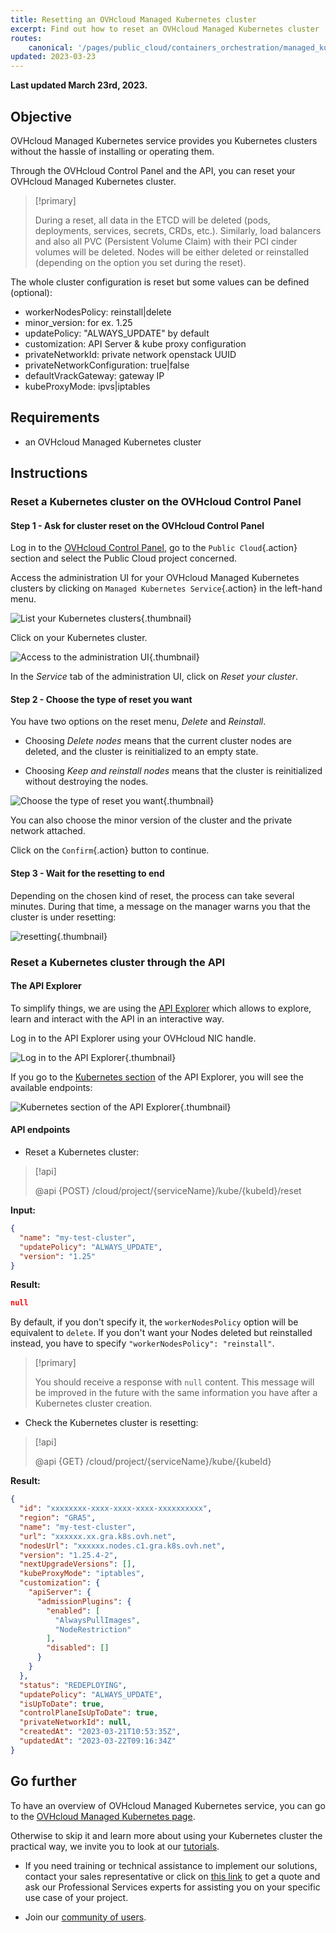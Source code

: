 ```yaml
---
title: Resetting an OVHcloud Managed Kubernetes cluster
excerpt: Find out how to reset an OVHcloud Managed Kubernetes cluster
routes:
    canonical: '/pages/public_cloud/containers_orchestration/managed_kubernetes/resetting-a-cluster'
updated: 2023-03-23
---
```


**Last updated March 23rd, 2023.**

<style>
 pre {
     font-size: 14px;
 }
 pre.console {
   background-color: #300A24; 
   color: #ccc;
   font-family: monospace;
   padding: 5px;
   margin-bottom: 5px;
 }
 pre.console code {
   border: solid 0px transparent;
   font-family: monospace !important;
 }
 .small {
     font-size: 0.75em;
 }
</style>


## Objective

OVHcloud Managed Kubernetes service provides you Kubernetes clusters without the hassle of installing or operating them.

Through the OVHcloud Control Panel and the API, you can reset your OVHcloud Managed Kubernetes cluster.

> [!primary]
>
> During a reset, all data in the ETCD will be deleted (pods, deployments, services, secrets, CRDs, etc.). Similarly, load balancers and also all PVC (Persistent Volume Claim) with their PCI cinder volumes will be deleted.
> Nodes will be either deleted or reinstalled (depending on the option you set during the reset).

The whole cluster configuration is reset but some values can be defined (optional):

- workerNodesPolicy: reinstall|delete
- minor_version: for ex. 1.25
- updatePolicy: "ALWAYS_UPDATE" by default
- customization: API Server & kube proxy configuration
- privateNetworkId: private network openstack UUID
- privateNetworkConfiguration: true|false
- defaultVrackGateway: gateway IP
- kubeProxyMode: ipvs|iptables

## Requirements

- an OVHcloud Managed Kubernetes cluster

## Instructions

### Reset a Kubernetes cluster on the OVHcloud Control Panel

#### Step 1 - Ask for cluster reset on the OVHcloud Control Panel 

Log in to the [OVHcloud Control Panel](https://www.ovh.com/auth/?action=gotomanager&from=https://www.ovh.com/fr/&ovhSubsidiary=fr), go to the `Public Cloud`{.action} section and select the Public Cloud project concerned.

Access the administration UI for your OVHcloud Managed Kubernetes clusters by clicking on `Managed Kubernetes Service`{.action} in the left-hand menu.

![List your Kubernetes clusters](images/clusters.png){.thumbnail}

Click on your Kubernetes cluster.

![Access to the administration UI](images/resetting_a_cluster-01.png){.thumbnail}

In the *Service* tab of the administration UI, click on *Reset your cluster*.

#### Step 2 - Choose the type of reset you want

You have two options on the reset menu, *Delete* and *Reinstall*. 

- Choosing *Delete nodes* means that the current cluster nodes are deleted, and the cluster is reinitialized to an empty state.

- Choosing *Keep and reinstall nodes* means that the cluster is reinitialized without destroying the nodes.

![Choose the type of reset you want](images/resetting_a_cluster-03.png){.thumbnail}

You can also choose the minor version of the cluster and the private network attached.

Click on the `Confirm`{.action} button to continue.


#### Step 3 - Wait for the resetting to end 

Depending on the chosen kind of reset, the process can take several minutes. During that time, a message on the manager warns you that the cluster is under resetting:

![resetting](images/resetting_a_cluster-04.png){.thumbnail}

### Reset a Kubernetes cluster through the API

#### The API Explorer

To simplify things, we are using the [API Explorer](https://api.ovh.com/) which allows to explore, learn and interact with the API in an interactive way.

Log in to the API Explorer using your OVHcloud NIC handle.

![Log in to the API Explorer](images/kubernetes-quickstart-api-ovh-com-001.png){.thumbnail}

If you go to the [Kubernetes section](https://api.ovh.com/console/#/cloud/project/%7BserviceName%7D/kube~GET) of the API Explorer, you will see the available endpoints:

![Kubernetes section of the API Explorer](images/kubernetes-quickstart-api-ovh-com-002.png){.thumbnail}

#### API endpoints

- Reset a Kubernetes cluster:

> [!api]
>
> @api {POST} /cloud/project/{serviceName}/kube/{kubeId}/reset
>

**Input:**
```json
{
  "name": "my-test-cluster",
  "updatePolicy": "ALWAYS_UPDATE",
  "version": "1.25"
}
```

**Result:**
```json
null
```

By default, if you don't specify it, the `workerNodesPolicy` option will be equivalent to `delete`. If you don't want your Nodes deleted but reinstalled instead, you have to specify `"workerNodesPolicy": "reinstall"`.

> [!primary]
>
> You should receive a response with `null` content. This message will be improved in the future with the same information you have after a Kubernetes cluster creation.

- Check the Kubernetes cluster is resetting:

> [!api]
>
> @api {GET} /cloud/project/{serviceName}/kube/{kubeId}
>

**Result:**
```json
{
  "id": "xxxxxxxx-xxxx-xxxx-xxxx-xxxxxxxxxx",
  "region": "GRA5",
  "name": "my-test-cluster",
  "url": "xxxxxx.xx.gra.k8s.ovh.net",
  "nodesUrl": "xxxxxx.nodes.c1.gra.k8s.ovh.net",
  "version": "1.25.4-2",
  "nextUpgradeVersions": [],
  "kubeProxyMode": "iptables",
  "customization": {
    "apiServer": {
      "admissionPlugins": {
        "enabled": [
          "AlwaysPullImages",
          "NodeRestriction"
        ],
        "disabled": []
      }
    }
  },
  "status": "REDEPLOYING",
  "updatePolicy": "ALWAYS_UPDATE",
  "isUpToDate": true,
  "controlPlaneIsUpToDate": true,
  "privateNetworkId": null,
  "createdAt": "2023-03-21T10:53:35Z",
  "updatedAt": "2023-03-22T09:16:34Z"
}
```

## Go further

To have an overview of OVHcloud Managed Kubernetes service, you can go to the [OVHcloud Managed Kubernetes page](https://www.ovhcloud.com/fr/public-cloud/kubernetes/).

Otherwise to skip it and learn more about using your Kubernetes cluster the practical way, we invite you to look at our [tutorials](/products/public-cloud-containers-orchestration-managed-kubernetes-k8s).

- If you need training or technical assistance to implement our solutions, contact your sales representative or click on [this link](https://www.ovhcloud.com/fr/professional-services/) to get a quote and ask our Professional Services experts for assisting you on your specific use case of your project.

- Join our [community of users](https://community.ovh.com/en/).
